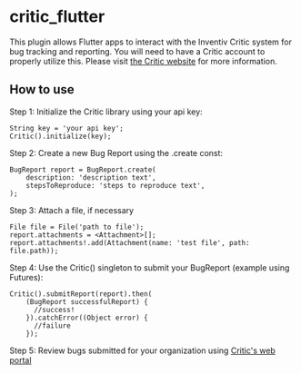 # critic_flutter

This plugin allows Flutter apps to interact with the Inventiv Critic system for bug tracking and reporting. You will need to have a Critic account to properly utilize this. Please visit [the Critic website](https://critictracking.com/getting-started/) for more information.

## How to use

Step 1: Initialize the Critic library using your api key:

```
String key = 'your api key';
Critic().initialize(key);
```

Step 2: Create a new Bug Report using the .create const:

```
BugReport report = BugReport.create(
    description: 'description text',
    stepsToReproduce: 'steps to reproduce text',
);
```

Step 3: Attach a file, if necessary

```
File file = File('path to file');
report.attachments = <Attachment>[];
report.attachments!.add(Attachment(name: 'test file', path: file.path));
```

Step 4: Use the Critic() singleton to submit your BugReport (example using Futures):

```
Critic().submitReport(report).then(
    (BugReport successfulReport) {
      //success!
    }).catchError((Object error) {
      //failure
    });
```

Step 5: Review bugs submitted for your organization using [Critic's web portal](https://critic.inventiv.io)
